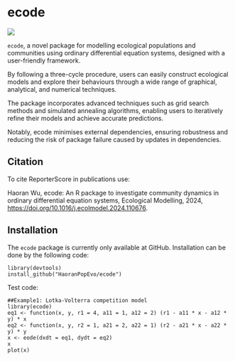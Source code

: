 # ecode

<!-- badges: start -->
[![](https://img.shields.io/badge/doi-10.1016/j.ecolmodel.2024.110676-yellow.svg)](https://doi.org/10.1016/j.ecolmodel.2024.110676)
<!-- badges: end -->

`ecode`, a novel package for modelling ecological populations and communities using ordinary differential equation systems, designed with a user-friendly framework. 

By following a three-cycle procedure, users can easily construct ecological models and explore their behaviours through a wide range of graphical, analytical, and numerical techniques. 

The package incorporates advanced techniques such as grid search methods and simulated annealing algorithms, enabling users to iteratively refine their models and achieve accurate predictions. 

Notably, ecode minimises external dependencies, ensuring robustness and reducing the risk of package failure caused by updates in dependencies. 

## Citation

To cite ReporterScore in publications use:

Haoran Wu,
ecode: An R package to investigate community dynamics in ordinary differential equation systems,
Ecological Modelling,
2024,
<https://doi.org/10.1016/j.ecolmodel.2024.110676>.


## Installation

The `ecode` package is currently only available at GitHub. Installation can be done by the following code:

```{r}
library(devtools)
install_github("HaoranPopEvo/ecode")
```


Test code:

```{r}
##Example1: Lotka-Volterra competition model
library(ecode)
eq1 <- function(x, y, r1 = 4, a11 = 1, a12 = 2) (r1 - a11 * x - a12 * y) * x
eq2 <- function(x, y, r2 = 1, a21 = 2, a22 = 1) (r2 - a21 * x - a22 * y) * y
x <- eode(dxdt = eq1, dydt = eq2)
x
plot(x)
```


